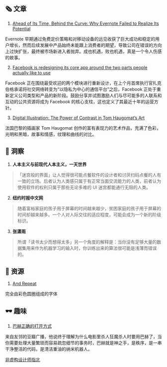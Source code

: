 ##  🗞 文章

1. [Ahead of Its Time, Behind the Curve: Why Evernote Failed to Realize Its Potential](https://usefyi.com/evernote-history/)

Evernote 早期通过免费定价策略和对移动设备的远见收获了巨大成功和稳定的用户增长，然而后续发展中产品始终未能跟上消费者的期望，导致公司在错误的方向上过快扩张，最终被市场新进入者抛弃。成也机遇，败也机遇，真是一个令人伤感的故事。

2. [Facebook is redesigning its core app around the two parts people actually like to use](https://www.theverge.com/2019/4/30/18523265/facebook-events-groups-redesign-news-feed-features-f8-2019?ref=webdesignernews.com)

Facebook 正在围绕最受欢迎的两个模块进行重新设计，在上个月首席执行官扎克伯格承诺将社交网络转变为“以隐私为中心的通信平台”之后，Facebook 正处于重新定义公司类型和产品的新阶段。鼓励分享并试图激励人们与尽可能多的人联系和互动的公共资源将成为 Facebook 的核心支柱，这也定义了其最近十年的运营方针。

3. [Digital Illustration: The Power of Contrast in Tom Haugomat’s Art](https://icons8.com/articles/digital-illustration-tom-haugomat/)

法国巴黎的插画家 Tom Haugomat 创作的富有表现力的艺术作品，充满了色彩，光明和黑暗，故事和情感，纹理和曲线的对比。

## 💬 洞察

1. **人本主义与前现代人本主义，一天世界**

> 「迷宫般的界面」让人觉得很可能点餐软件的设计者和讨厌扫码点餐的人有一致的立场。后者认为人类感只属于有正常当面交流能力的人类，前者认为使用软件的权利只属于那些无论多难的 UI 迷宫都能通行无阻的人类。

2. **纽约时报中文网**

> 随着富裕家庭的孩子用于屏幕的时间越来越少，贫困家庭的孩子用于屏幕的时间却越来越多。一个人对人际交往的适应程度，可能会成为一个新的阶级标识。

3. **张潇雨**

> 所谓「读书太少而想得太多」另一个角度的解释是：当你没有足够大量的数据集用来作为机器学习的输入时，你训练出来的算法很可能是浅薄而错误的。

## 💎 资源

1. [And Repeat](https://andrepeat.com/color-dot-font)

完全由彩色圆圈组成的字体

## 🕶 趣味

1. [巴赫正确的打开方式](https://music.163.com/#/playlist?id=93230949)

来自友邻的豆瓣广播，他说终于理解为什么电影里杀人狂魔杀人时要用巴赫了，当你需要处理大量繁琐而容易疏忽细节的事务时，巴赫就是神之手，是秩序，是一串干净整洁的代码，是清洁重油的纳米机器人。

[非虚构设计师指北](https://www.yuque.com/lynnete/design)